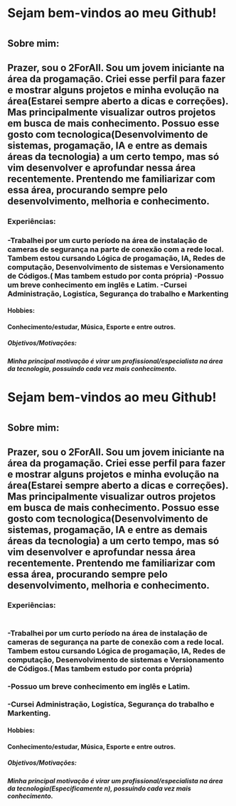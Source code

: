 <h1>Sejam bem-vindos ao meu Github!<h1>

<h2>Sobre mim: <h2>
Prazer, sou o 2ForAll. Sou um jovem iniciante na área da progamação. Criei esse perfil para fazer e mostrar alguns projetos e minha evolução na área(Estarei sempre aberto a dicas e correções). Mas principalmente visualizar outros projetos em busca de mais conhecimento. Possuo esse gosto com tecnologica(Desenvolvimento de sistemas, progamação, IA e entre as demais áreas da tecnologia) a um certo tempo, mas só vim desenvolver e aprofundar nessa área recentemente. Prentendo me familiarizar com essa área, procurando sempre pelo desenvolvimento, melhoria e conhecimento.

<h3>Experiências: <h3>
-Trabalhei por um curto período na área de instalação de cameras de segurança na parte de conexão com a rede local. Tambem estou cursando Lógica de progamação, IA, Redes de computação, Desenvolvimento de sistemas e Versionamento de Códigos.( Mas tambem estudo por conta própria)
-Possuo um breve conhecimento em inglês e Latim.
-Cursei Administração, Logistíca, Segurança do trabalho e Markenting

<h4>Hobbies: <h4>
Conhecimento/estudar, Música, Esporte e entre outros.

<h5>Objetivos/Motivações: <h5>
Minha principal motivação é virar um profissional/especialista na área da tecnologia, possuindo cada vez mais conhecimento.




<h1>Sejam bem-vindos ao meu Github!<h1>

<h2>Sobre mim: <h2>
Prazer, sou o 2ForAll. Sou um jovem iniciante na área da progamação. Criei esse perfil para fazer e mostrar alguns projetos e minha evolução na área(Estarei sempre aberto a dicas e correções). Mas principalmente visualizar outros projetos em busca de mais conhecimento. Possuo esse gosto com tecnologica(Desenvolvimento de sistemas, progamação, IA e entre as demais áreas da tecnologia) a um certo tempo, mas só vim desenvolver e aprofundar nessa área recentemente. Prentendo me familiarizar com essa área, procurando sempre pelo desenvolvimento, melhoria e conhecimento.

<h3>Experiências: <h3>
<br>-Trabalhei por um curto período na área de instalação de cameras de segurança na parte de conexão com a rede local. Tambem estou cursando Lógica de progamação, IA, Redes de computação, Desenvolvimento de sistemas e Versionamento de Códigos.( Mas tambem estudo por conta própria)<br>
<br>-Possuo um breve conhecimento em inglês e Latim.<br>
<br>-Cursei Administração, Logistíca, Segurança do trabalho e Markenting.<br>

<h4>Hobbies: <h4>
Conhecimento/estudar, Música, Esporte e entre outros.

<h5>Objetivos/Motivações: <h5>
Minha principal motivação é virar um profissional/especialista na área da tecnologia(Especificamente n), possuindo cada vez mais conhecimento.




<!--
**2ForAll/2ForAll** is a ✨ _special_ ✨ repository because its `README.md` (this file) appears on your GitHub profile.

Here are some ideas to get you started:

- 🔭 I’m currently working on ...
- 🌱 I’m currently learning ...
- 👯 I’m looking to collaborate on ...
- 🤔 I’m looking for help with ...
- 💬 Ask me about ...
- 📫 How to reach me: ...
- 😄 Pronouns: ...
- ⚡ Fun fact: ...
-->




<!--
**2ForAll/2ForAll** is a ✨ _special_ ✨ repository because its `README.md` (this file) appears on your GitHub profile.

Here are some ideas to get you started:

- 🔭 I’m currently working on ...
- 🌱 I’m currently learning ...
- 👯 I’m looking to collaborate on ...
- 🤔 I’m looking for help with ...
- 💬 Ask me about ...
- 📫 How to reach me: ...
- 😄 Pronouns: ...
- ⚡ Fun fact: ...
-->
